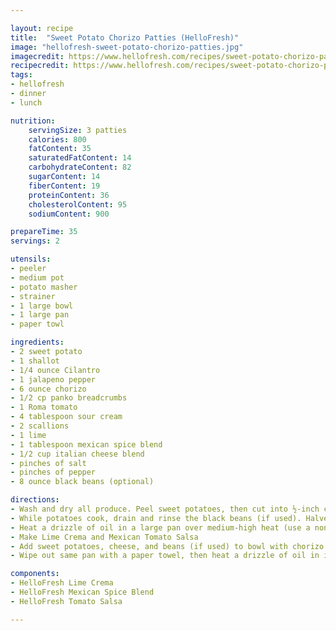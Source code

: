 ```yaml
---

layout: recipe
title:  "Sweet Potato Chorizo Patties (HelloFresh)"
image: "hellofresh-sweet-potato-chorizo-patties.jpg"
imagecredit: https://www.hellofresh.com/recipes/sweet-potato-chorizo-patties-594ab2233131005121389202/
recipecredit: https://www.hellofresh.com/recipes/sweet-potato-chorizo-patties-594ab2233131005121389202/
tags: 
- hellofresh
- dinner
- lunch

nutrition:
    servingSize: 3 patties
    calories: 800
    fatContent: 35
    saturatedFatContent: 14
    carbohydrateContent: 82
    sugarContent: 14
    fiberContent: 19
    proteinContent: 36
    cholesterolContent: 95
    sodiumContent: 900

prepareTime: 35
servings: 2

utensils:
- peeler
- medium pot
- potato masher
- strainer
- 1 large bowl
- 1 large pan
- paper towl

ingredients:
- 2 sweet potato
- 1 shallot
- 1/4 ounce Cilantro
- 1 jalapeno pepper
- 6 ounce chorizo
- 1/2 cp panko breadcrumbs
- 1 Roma tomato
- 4 tablespoon sour cream
- 2 scallions
- 1 lime
- 1 tablespoon mexican spice blend
- 1/2 cup italian cheese blend
- pinches of salt
- pinches of pepper
- 8 ounce black beans (optional)

directions:
- Wash and dry all produce. Peel sweet potatoes, then cut into ½-inch cubes. Place in a medium pot with enough salted water to cover by 1 inch. Bring to a boil, then cook until easily pierced by a knife, about 15 minutes. Drain, then return to pot and mash with potato masher or fork until smooth. Season with salt and pepper.
- While potatoes cook, drain and rinse the black beans (if used). Halve, peel, and mince shallot. Trim, then thinly slice scallions. Roughly chop cilantro. Cut lime into wedges.
- Heat a drizzle of oil in a large pan over medium-high heat (use a nonstick pan if you have one). Add chorizo, scallions, half the Mexican spice blend, and shallot. Break up meat into pieces and cook, stirring occasionally, until browned and cooked through, 4-6 minutes. Remove from pan and transfer to a large bowl.
- Make Lime Crema and Mexican Tomato Salsa
- Add sweet potatoes, cheese, and beans (if used) to bowl with chorizo mixture and mix well to combine. Place panko in a shallow dish and season with salt, pepper, and remaining Mexican spice blend. Form sweet potato mixture into six patties. Dip in panko mixture, pressing to adhere. (If you have time, refrigerate patties for at least 1 and up to 24 hours to help them firm up.) Season patties with salt and pepper.
- Wipe out same pan with a paper towel, then heat a drizzle of oil in it over medium-high heat. Add patties to pan and cook until panko is browned, 3-5 minutes per side. Divide patties between plates. Top with crema and salsa. Sprinkle with remaining cilantro. Serve with any remaining lime wedges.

components:
- HelloFresh Lime Crema
- HelloFresh Mexican Spice Blend
- HelloFresh Tomato Salsa

---
```

